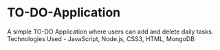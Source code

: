 # TO-DO-Application

A simple TO-DO Application where users can add and delete daily tasks. 
Technologies Used - JavaScript, Node.js, CSS3, HTML, MongoDB
